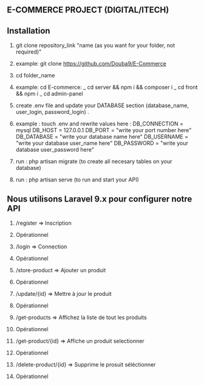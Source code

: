 ## E-COMMERCE PROJECT  (DIGITAL/ITECH)

## Installation 

1. git clone repository_link "name (as you want for your folder, not required)" 
1. example: git clone https://github.com/Douba9/E-Commerce

2. cd  folder_name
2. example: cd E-commerce: _ cd server && npm i && composer i
                           _ cd front && npm i
                           _ cd admin-panel
3. create .env file and update your DATABASE section (database_name, user_login, password_login) . 
3. example : touch .env and rewrite values here : 
                                                    DB_CONNECTION = mysql
                                                    DB_HOST       =  127.0.0.1
                                                    DB_PORT       =  "write your port number here"
                                                    DB_DATABASE   =  "write your database name here"
                                                    DB_USERNAME   =  "write your database user_name here"
                                                    DB_PASSWORD   =  "write your database user_password here"
4. run : php artisan migrate (to create all necesary tables on your database)
5. run : php artisan serve (to run and start your API)


## Nous utilisons Laravel 9.x pour configurer notre API

<!-- route -->

1. /register => Inscription
1. Opérationnel

2. /login => Connection
2. Opérationnel

3. /store-product => Ajouter un produit
3. Opérationnel

4. /update/{id} => Mettre à jour le produit
4. Opérationnel

5. /get-products => Affichez la liste de tout les produits
5. Opérationnel

6. /get-product/{id} => Affiche un produit selectionner
6. Opérationnel

7. /delete-product/{id} => Supprime le prosuit séléctionner
7. Opérationnel
